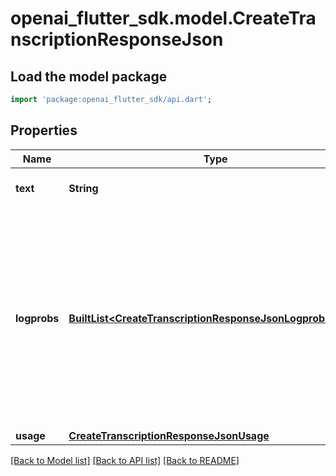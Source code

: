 # openai_flutter_sdk.model.CreateTranscriptionResponseJson

## Load the model package
```dart
import 'package:openai_flutter_sdk/api.dart';
```

## Properties
Name | Type | Description | Notes
------------ | ------------- | ------------- | -------------
**text** | **String** | The transcribed text. | 
**logprobs** | [**BuiltList&lt;CreateTranscriptionResponseJsonLogprobsInner&gt;**](CreateTranscriptionResponseJsonLogprobsInner.md) | The log probabilities of the tokens in the transcription. Only returned with the models `gpt-4o-transcribe` and `gpt-4o-mini-transcribe` if `logprobs` is added to the `include` array.  | [optional] 
**usage** | [**CreateTranscriptionResponseJsonUsage**](CreateTranscriptionResponseJsonUsage.md) |  | [optional] 

[[Back to Model list]](../README.md#documentation-for-models) [[Back to API list]](../README.md#documentation-for-api-endpoints) [[Back to README]](../README.md)


